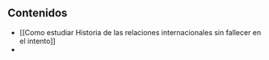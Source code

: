 ## Contenidos
- [[Como estudiar Historia de las relaciones internacionales sin fallecer en el intento]]
-